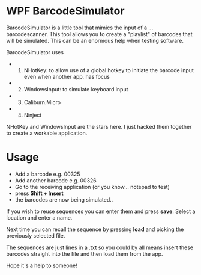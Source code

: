 # WPF BarcodeSimulator
BarcodeSimulator is a little tool that mimics the input of a ... barcodescanner.
This tool allows you to create a "playlist" of barcodes that will be simulated. This can be an enormous help when testing software.

BarcodeSimulator uses
* 1. NHotKey: to allow use of a global hotkey to initiate the barcode input even when another app. has focus
* 2. WindowsInput: to simulate keyboard input
* 3. Caliburn.Micro
* 4. Ninject

NHotKey and WindowsInput are the stars here. I just hacked them together to create a workable application.

# Usage
- Add a barcode e.g. 00325
- Add another barcode e.g. 00326
- Go to the receiving application (or you know... notepad to test)
- press **Shift + Insert**
- the barcodes are now being simulated..

If you wish to reuse sequences you can enter them and press **save**. Select a location and enter a name.

Next time you can recall the sequence by pressing **load** and picking the previously selected file.

The sequences are just lines in a .txt so you could by all means insert these barcodes straight into the file and then load them from the app.

Hope it's a help to someone! 
